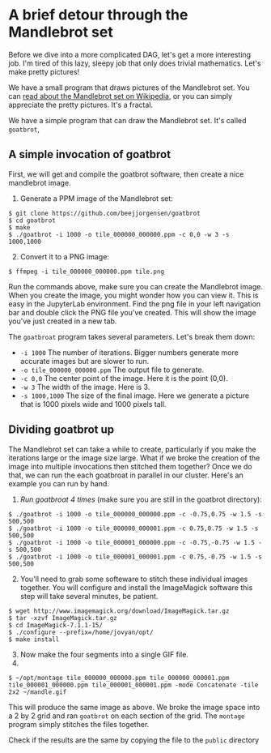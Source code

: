 # A brief detour through the Mandlebrot set

Before we dive into a more complicated DAG, let's get a more interesting job. I'm tired of this lazy, sleepy job that only does trivial mathematics. Let's make pretty pictures!

We have a small program that draws pictures of the Mandlebrot set. You can [read about the Mandlebrot set on Wikipedia](https://secure.wikimedia.org/wikipedia/en/wiki/Mandelbrot_set), or you can simply appreciate the pretty pictures. It's a fractal. 

We have a simple program that can draw the Mandlebrot set. It's called `goatbrot`,

## A simple invocation of goatbrot

First, we will get and compile the goatbrot software, then create a nice mandlebrot image. 

1. Generate a PPM image of the Mandlebrot set:

```
$ git clone https://github.com/beejjorgensen/goatbrot
$ cd goatbrot
$ make
$ ./goatbrot -i 1000 -o tile_000000_000000.ppm -c 0,0 -w 3 -s 1000,1000
```

2. Convert it to a PNG image:

```
$ ffmpeg -i tile_000000_000000.ppm tile.png 
```

Run the commands above, make sure you can create the Mandlebrot image. When you create the image, you might wonder how you can view it. This is easy in the JupyterLab environment. Find the png file in your left navigation bar and double click the PNG file you've created. This will show the image you've just created in a new tab. 

The `goatbroat` program takes several parameters. Let's break them down:

   * `-i 1000` The number of iterations. Bigger numbers generate more accurate images but are slower to run. 
   * `-o tile_000000_000000.ppm` The output file to generate. 
   * `-c 0,0` The center point of the image. Here it is the point (0,0).
   * `-w 3` The width of the image. Here is 3.
   * `-s 1000,1000` The size of the final image. Here we generate a picture that is 1000 pixels wide and 1000 pixels tall. 

## Dividing goatbrot up

The Mandlebrot set can take a while to create, particularly if you make the iterations large or the image size large. What if we broke the creation of the image into multiple invocations then stitched them together? Once we do that, we can run the each goatbroat in parallel in our cluster. Here's an example you can run by hand. 

   1. *Run goatbroat 4 times* (make sure you are still in the goatbrot directory): 

```
$ ./goatbrot -i 1000 -o tile_000000_000000.ppm -c -0.75,0.75 -w 1.5 -s 500,500
$ ./goatbrot -i 1000 -o tile_000000_000001.ppm -c 0.75,0.75 -w 1.5 -s 500,500
$ ./goatbrot -i 1000 -o tile_000001_000000.ppm -c -0.75,-0.75 -w 1.5 -s 500,500
$ ./goatbrot -i 1000 -o tile_000001_000001.ppm -c 0.75,-0.75 -w 1.5 -s 500,500
```

   2. You'll need to grab some softeware to stitch these individual images together. You will configure and install the ImageMagick software this step will take several minutes, be patient.

```
$ wget http://www.imagemagick.org/download/ImageMagick.tar.gz
$ tar -xzvf ImageMagick.tar.gz
$ cd ImageMagick-7.1.1-15/
$ ./configure --prefix=/home/jovyan/opt/
$ make install
```

   3. Now make the four segments into a single GIF file.
   4. 
```
$ ~/opt/montage tile_000000_000000.ppm tile_000000_000001.ppm tile_000001_000000.ppm tile_000001_000001.ppm -mode Concatenate -tile 2x2 ~/mandle.gif
```

This will produce the same image as above. We broke the image space into a 2 by 2 grid and ran `goatbrot` on each section of the grid. The `montage` program simply stitches the files together. 

Check if the results are the same by copying the file to the `public` directory
